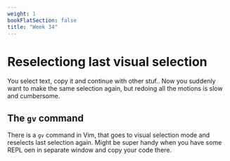 ```yaml
---
weight: 1
bookFlatSection: false
title: "Week 34"
---
```


# Reselectiong last visual selection
You select text, copy it and continue with other stuf..
Now you suddenly want to make the same selection again, but redoing all the motions is slow and cumbersome.

## The `gv` command
There is a `gv` command in Vim, that goes to visual selection mode and reselects last selection again.
Might be super handy when you have some REPL oen in separate window and copy your code there.
